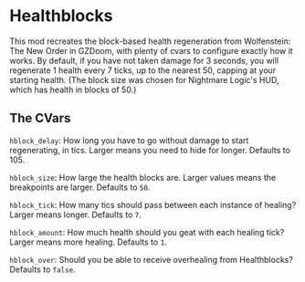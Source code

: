 # Healthblocks

This mod recreates the block-based health regeneration from Wolfenstein: The New Order in GZDoom, with plenty of cvars to configure exactly how it works.
By default, if you have not taken damage for 3 seconds, you will regenerate 1 health every 7 ticks, up to the nearest 50, capping at your starting health.
(The block size was chosen for Nightmare Logic's HUD, which has health in blocks of 50.)

## The CVars

`hblock_delay`: How long you have to go without damage to start regenerating, in tics. Larger means you need to hide for longer. Defaults to 105.

`hblock_size`: How large the health blocks are. Larger values means the breakpoints are larger. Defaults to `50`.

`hblock_tick`: How many tics should pass between each instance of healing? Larger means longer. Defaults to `7`.

`hblock_amount`: How much health should you geat with each healing tick? Larger means more healing. Defaults to `1`.

`hblock_over`: Should you be able to receive overhealing from Healthblocks? Defaults to `false`.